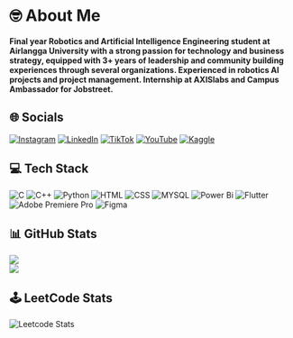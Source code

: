 # 🤓 About Me
**Final year Robotics and Artificial Intelligence Engineering student at Airlangga University with a strong passion for technology and business strategy, equipped with 3+ years of leadership and community building experiences through several organizations. Experienced in robotics AI projects and project management. Internship at AXISlabs and Campus Ambassador for Jobstreet.** </br>


## 🌐 Socials
[![Instagram](https://img.shields.io/badge/Instagram-%23E4405F.svg?logo=Instagram&logoColor=white)](https://instagram.com/adnanbayufrds) [![LinkedIn](https://img.shields.io/badge/LinkedIn-%230077B5.svg?logo=linkedin&logoColor=white)](https://linkedin.com/in/adnanbayufirdaus) [![TikTok](https://img.shields.io/badge/TikTok-%23000000.svg?logo=TikTok&logoColor=white)](https://tiktok.com/@adnanbayufrds) [![YouTube](https://img.shields.io/badge/YouTube-%23FF0000.svg?logo=YouTube&logoColor=white)](https://youtube.com/@adnanbayu) [![Kaggle](https://img.shields.io/badge/Kaggle-20BEFF?style=for-the-badge&logo=Kaggle&logoColor=white)](https://www.kaggle.com/adnanbayu)


## 💻 Tech Stack
![C](https://img.shields.io/badge/c-%2300599C.svg?style=for-the-badge&logo=c&logoColor=white) ![C++](https://img.shields.io/badge/c++-%2300599C.svg?style=for-the-badge&logo=c%2B%2B&logoColor=white) ![Python](https://img.shields.io/badge/python-3670A0?style=for-the-badge&logo=python&logoColor=ffdd54) ![HTML](https://img.shields.io/badge/HTML5-E34F26?style=for-the-badge&logo=html5&logoColor=white) ![CSS](https://img.shields.io/badge/CSS3-1572B6?style=for-the-badge&logo=css3&logoColor=white) ![MYSQL](https://img.shields.io/badge/MySQL-4479A1?style=for-the-badge&logo=mysql&logoColor=white) ![Power Bi](https://img.shields.io/badge/power_bi-F2C811?style=for-the-badge&logo=powerbi&logoColor=black) ![Flutter](https://img.shields.io/badge/Flutter-%2302569B.svg?style=for-the-badge&logo=Flutter&logoColor=white) ![Adobe Premiere Pro](https://img.shields.io/badge/Adobe%20Premiere%20Pro-9999FF.svg?style=for-the-badge&logo=Adobe%20Premiere%20Pro&logoColor=white) ![Figma](https://img.shields.io/badge/Figma-F24E1E?style=for-the-badge&logo=figma&logoColor=white)


## 📊 GitHub Stats
![](https://github-readme-stats.vercel.app/api?username=AdnanBayu&theme=dark&hide_border=false&include_all_commits=false&count_private=false)<br/>
![](https://github-readme-stats.vercel.app/api/top-langs/?username=AdnanBayu&theme=dark&hide_border=false&include_all_commits=false&count_private=false&layout=compact)

## 🕹️ LeetCode Stats
![Leetcode Stats](https://leetcard.jacoblin.cool/AdnanBayu)

